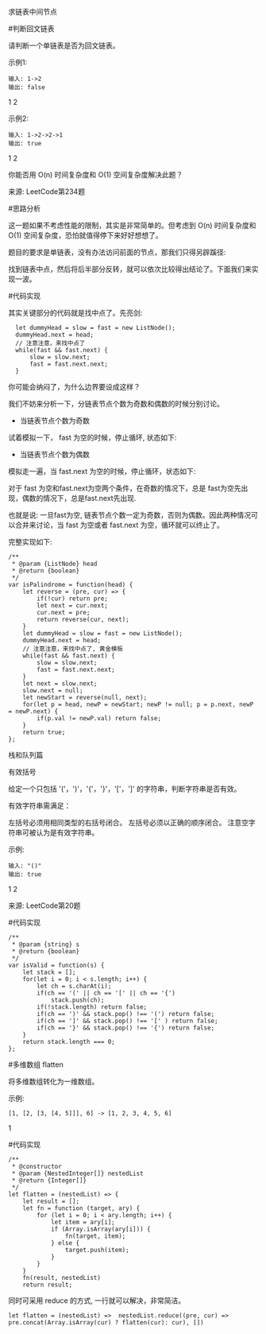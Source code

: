 求链表中间节点

#判断回文链表

请判断一个单链表是否为回文链表。

示例1:

    输入: 1->2
    输出: false

1
2

示例2:

    输入: 1->2->2->1
    输出: true

1
2

你能否用 O(n) 时间复杂度和 O(1) 空间复杂度解决此题？

来源: LeetCode第234题

#思路分析

这一题如果不考虑性能的限制，其实是非常简单的。但考虑到 O(n) 时间复杂度和 O(1) 空间复杂度，恐怕就值得停下来好好想想了。

题目的要求是单链表，没有办法访问前面的节点，那我们只得另辟蹊径:

找到链表中点，然后将后半部分反转，就可以依次比较得出结论了。下面我们来实现一波。

#代码实现

其实关键部分的代码就是找中点了。先亮剑:

      let dummyHead = slow = fast = new ListNode();
      dummyHead.next = head;
      // 注意注意，来找中点了
      while(fast && fast.next) {
          slow = slow.next;
          fast = fast.next.next;
      }

你可能会纳闷了，为什么边界要设成这样？

我们不妨来分析一下，分链表节点个数为奇数和偶数的时候分别讨论。

- 当链表节点个数为奇数



试着模拟一下， fast 为空的时候，停止循环, 状态如下:



- 当链表节点个数为偶数

模拟走一遍，当 fast.next 为空的时候，停止循环，状态如下:



对于 fast 为空和fast.next为空两个条件，在奇数的情况下，总是 fast为空先出现，偶数的情况下，总是fast.next先出现.

也就是说: 一旦fast为空, 链表节点个数一定为奇数，否则为偶数。因此两种情况可以合并来讨论，当 fast 为空或者 fast.next 为空，循环就可以终止了。

完整实现如下:

    /**
     * @param {ListNode} head
     * @return {boolean}
     */
    var isPalindrome = function(head) {
        let reverse = (pre, cur) => {
            if(!cur) return pre;
            let next = cur.next;
            cur.next = pre;
            return reverse(cur, next);
        }
        let dummyHead = slow = fast = new ListNode();
        dummyHead.next = head;
        // 注意注意，来找中点了, 黄金模板
        while(fast && fast.next) {
            slow = slow.next;
            fast = fast.next.next;
        }
        let next = slow.next;
        slow.next = null;
        let newStart = reverse(null, next);
        for(let p = head, newP = newStart; newP != null; p = p.next, newP = newP.next) {
            if(p.val != newP.val) return false;
        }
        return true;
    };

栈和队列篇

有效括号

给定一个只包括 '('，')'，'{'，'}'，'['，']' 的字符串，判断字符串是否有效。

有效字符串需满足：

左括号必须用相同类型的右括号闭合。 左括号必须以正确的顺序闭合。 注意空字符串可被认为是有效字符串。

示例:

    输入: "()"
    输出: true

1
2

来源: LeetCode第20题

#代码实现

    /**
     * @param {string} s
     * @return {boolean}
     */
    var isValid = function(s) {
        let stack = [];
        for(let i = 0; i < s.length; i++) {
            let ch = s.charAt(i);
            if(ch == '(' || ch == '[' || ch == '{') 
                stack.push(ch);
            if(!stack.length) return false;
            if(ch == ')' && stack.pop() !== '(') return false;
            if(ch == ']' && stack.pop() !== '[' ) return false;
            if(ch == '}' && stack.pop() !== '{') return false;
        }
        return stack.length === 0;
    };

#多维数组 flatten

将多维数组转化为一维数组。

示例:

    [1, [2, [3, [4, 5]]], 6] -> [1, 2, 3, 4, 5, 6]

1

#代码实现

    /**
     * @constructor
     * @param {NestedInteger[]} nestedList
     * @return {Integer[]}
     */
    let flatten = (nestedList) => {
        let result = [];
        let fn = function (target, ary) {
            for (let i = 0; i < ary.length; i++) {
                let item = ary[i];
                if (Array.isArray(ary[i])) {
                    fn(target, item);
                } else {
                    target.push(item);
                }
            }
        }
        fn(result, nestedList)
        return result;

同时可采用 reduce 的方式, 一行就可以解决，非常简洁。

    let flatten = (nestedList) =>  nestedList.reduce((pre, cur) => pre.concat(Array.isArray(cur) ? flatten(cur): cur), [])

